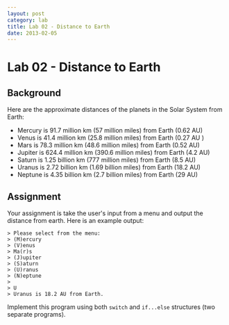 ```yaml
---
layout: post
category: lab
title: Lab 02 - Distance to Earth
date: 2013-02-05
---
```

# Lab 02 - Distance to Earth

## Background

Here are the approximate distances of the planets in the Solar System from Earth:

- Mercury is 91.7 million km (57 million miles) from Earth (0.62 AU)
- Venus is 41.4 million km (25.8 million miles) from Earth (0.27 AU )
- Mars is 78.3 million km (48.6 million miles) from Earth (0.52 AU)
- Jupiter is 624.4 million km (390.6 million miles) from Earth (4.2 AU)
- Saturn is 1.25 billion km (777 million miles) from Earth (8.5 AU)
- Uranus is 2.72 billion km (1.69 billion miles) from Earth (18.2 AU)
- Neptune is 4.35 billion km (2.7 billion miles) from Earth (29 AU)

## Assignment

Your assignment is take the user's input from a menu and output the distance from earth. Here is an
example output:

    > Please select from the menu:
    > (M)ercury
    > (V)enus
    > Ma(r)s
    > (J)upiter
    > (S)aturn
    > (U)ranus
    > (N)eptune
    >
    > U
    > Uranus is 18.2 AU from Earth.
    
Implement this program using both `switch` and `if...else` structures (two separate programs).